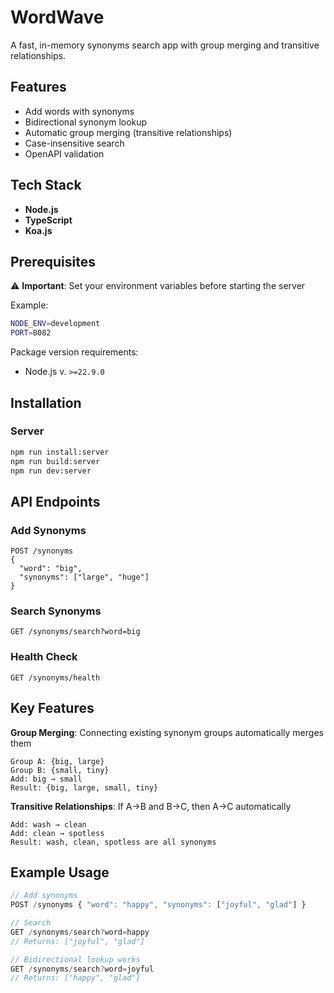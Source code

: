 # WordWave

A fast, in-memory synonyms search app with group merging and transitive relationships.

## Features

- Add words with synonyms
- Bidirectional synonym lookup
- Automatic group merging (transitive relationships)
- Case-insensitive search
- OpenAPI validation

## Tech Stack

- **Node.js**
- **TypeScript**
- **Koa.js**

## Prerequisites
⚠️ **Important**: Set your environment variables before starting the server

Example:
```bash
NODE_ENV=development
PORT=8082
```

Package version requirements:
- Node.js v. ```>=22.9.0```


## Installation

### Server
```bash
npm run install:server
npm run build:server
npm run dev:server
```

## API Endpoints

### Add Synonyms

```
POST /synonyms
{
  "word": "big",
  "synonyms": ["large", "huge"]
}
```

### Search Synonyms

```
GET /synonyms/search?word=big
```

### Health Check

```
GET /synonyms/health
```

## Key Features

**Group Merging**: Connecting existing synonym groups automatically merges them

```
Group A: {big, large}
Group B: {small, tiny}
Add: big → small
Result: {big, large, small, tiny}
```

**Transitive Relationships**: If A→B and B→C, then A→C automatically

```
Add: wash → clean
Add: clean → spotless
Result: wash, clean, spotless are all synonyms
```

## Example Usage

```javascript
// Add synonyms
POST /synonyms { "word": "happy", "synonyms": ["joyful", "glad"] }

// Search
GET /synonyms/search?word=happy
// Returns: ["joyful", "glad"]

// Bidirectional lookup works
GET /synonyms/search?word=joyful
// Returns: ["happy", "glad"]
```
